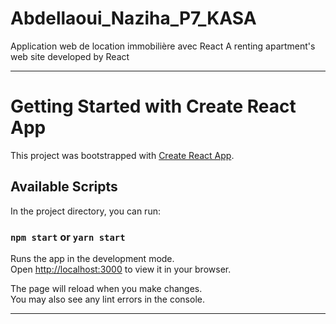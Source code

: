 # Abdellaoui_Naziha_P7_KASA
Application web de location immobilière avec React
A renting apartment's web site developed by React
***************************************************************
# Getting Started with Create React App

This project was bootstrapped with [Create React App](https://github.com/facebook/create-react-app).

## Available Scripts

In the project directory, you can run:

### `npm start` or `yarn start` ###

Runs the app in the development mode.\
Open [http://localhost:3000](http://localhost:3000) to view it in your browser.

The page will reload when you make changes.\
You may also see any lint errors in the console.

****************************************************************

